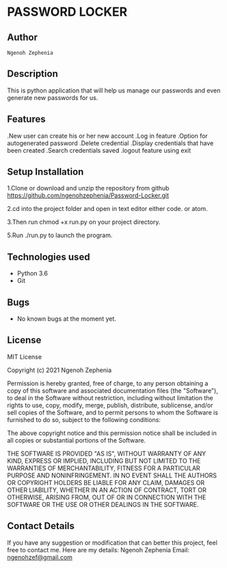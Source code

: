 # PASSWORD LOCKER

## Author
    Ngenoh Zephenia

## Description
This is python application that will help us manage our passwords and even generate new passwords for us.
## Features
.New user can create his or her new account
.Log in feature
.Option for autogenerated password
.Delete credential
.Display credentials that have been created
.Search credentials saved
.logout feature using exit
## Setup Installation
1.Clone or download and unzip the repository from github https://github.com/ngenohzephenia/Password-Locker.git



2.cd into the project folder and open in text editor either code. or atom.

3.Then run chmod +x run.py on your project directory.

5.Run ./run.py to launch the program.

## Technologies used
- Python 3.6
- Git

## Bugs
- No known bugs at the moment yet.



## License

MIT License

Copyright (c) 2021 Ngenoh Zephenia

Permission is hereby granted, free of charge, to any person obtaining a copy of this software and associated documentation files (the "Software"), to deal in the Software without restriction, including without limitation the rights to use, copy, modify, merge, publish, distribute, sublicense, and/or sell copies of the Software, and to permit persons to whom the Software is furnished to do so, subject to the following conditions:

The above copyright notice and this permission notice shall be included in all copies or substantial portions of the Software.

THE SOFTWARE IS PROVIDED "AS IS", WITHOUT WARRANTY OF ANY KIND, EXPRESS OR IMPLIED, INCLUDING BUT NOT LIMITED TO THE WARRANTIES OF MERCHANTABILITY, FITNESS FOR A PARTICULAR PURPOSE AND NONINFRINGEMENT. IN NO EVENT SHALL THE AUTHORS OR COPYRIGHT HOLDERS BE LIABLE FOR ANY CLAIM, DAMAGES OR OTHER LIABILITY, WHETHER IN AN ACTION OF CONTRACT, TORT OR OTHERWISE, ARISING FROM, OUT OF OR IN CONNECTION WITH THE SOFTWARE OR THE USE OR OTHER DEALINGS IN THE SOFTWARE.

## Contact Details
If you have any suggestion or modification that can better this project, feel free to contact me. Here are my details:
Ngenoh Zephenia
Email: ngenohzef@gmail.com